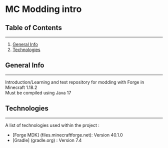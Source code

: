 # MC Modding intro
## Table of Contents
***
1. [General Info](#general-info)
2. [Technologies](#technologies)

## General Info
***
Introduction/Learning and test repository for modding with Forge in Minecraft 1.18.2\
Must be compiled using Java 17

## Technologies
***
A list of technologies used within the project :
* [Forge MDK] (files.minecraftforge.net): Version 40.1.0
* [Gradle] (gradle.org) : Version 7.4
